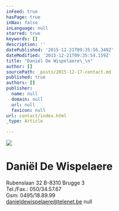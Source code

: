 ```yaml
---
inFeed: true
hasPage: true
inNav: false
inLanguage: null
starred: true
keywords: []
description: ''
datePublished: '2015-12-21T09:35:56.349Z'
dateModified: '2015-12-21T09:35:54.159Z'
title: "Daniël De Wispelaere\_\n"
author: []
sourcePath: _posts/2015-12-17-contact.md
published: true
authors: []
publisher:
  name: null
  domain: null
  url: null
  favicon: null
url: contact/index.html
_type: Article

---
```

![](https://the-grid-user-content.s3-us-west-2.amazonaws.com/a5d08ef4-3ccc-4a56-9be9-206e80d1544d.png)

# Daniël De Wispelaere 

Rubenslaan 32
B-8310 Brugge 3   
Tel./Fax.: 050/34.57.67   
Gsm: 0495/18.89.99   
[danieldewispelaere@telenet.be][0]
null

[0]: mailto:danieldewispelaere@telenet.be